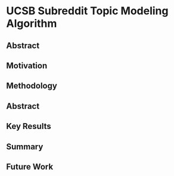 # UCSB Subreddit Topic Modeling Algorithm

## **Abstract**


## **Motivation**


## **Methodology**


## **Abstract**


## **Key Results**


## **Summary**


## **Future Work**
